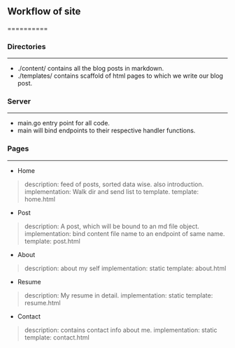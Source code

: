 ## Workflow of site

==========

### Directories

----------

- ./content/ contains all the blog posts in markdown.
- ./templates/ contains scaffold of html pages to which we write our blog post.

### Server

----------

- main.go entry point for all code.
- main will bind endpoints to their respective handler functions.

### Pages

----------

- Home
> description: feed of posts, sorted data wise. also introduction.
> implementation: Walk dir and send list to template.
> template: home.html

- Post
> description: A post, which will be bound to an md file object.
> implementation: bind content file name to an endpoint of same name.
> template: post.html

- About
> description: about my self
> implementation: static
> template: about.html

- Resume
> description: My resume in detail.
> implementation: static
> template: resume.html

- Contact
> description: contains contact info about me.
> implementation: static
> template: contact.html
